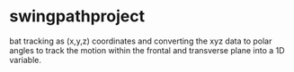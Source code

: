 # swingpathproject
bat tracking as (x,y,z) coordinates and converting the xyz data to polar angles to track the motion within the frontal and transverse plane into a 1D variable.
